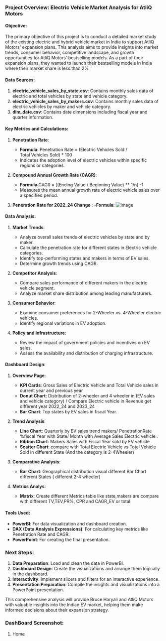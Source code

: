 ### Project Overview: Electric Vehicle Market Analysis for AtliQ Motors

#### Objective:
The primary objective of this project is to conduct a detailed market study of the existing electric and hybrid vehicle market in India to support AtliQ Motors' expansion plans. This analysis aims to provide insights into market trends, consumer behavior, competitive landscape, and growth opportunities for AtliQ Motors' bestselling models. As a part of their expansion plans, they wanted to launch their bestselling models in India where their market share is less than 2%

#### Data Sources:
1. **electric_vehicle_sales_by_state.csv**: Contains monthly sales data of electric and total vehicles by state and vehicle category.
2. **electric_vehicle_sales_by_makers.csv**: Contains monthly sales data of electric vehicles by maker and vehicle category.
3. **dim_date.csv**: Contains date dimensions including fiscal year and quarter information.

#### Key Metrics and Calculations:
1. **Penetration Rate**:
   - **Formula**: Penetration Rate =  (Electric Vehicles Sold / Total Vehicles Sold) * 100
   - Indicates the adoption level of electric vehicles within specific regions or categories.

2. **Compound Annual Growth Rate (CAGR)**:
   - **Formula**:CAGR = [(Ending Value / Beginning Value) ** 1/n] -1
   - Measures the mean annual growth rate of electric vehicle sales over a specified period.
3. **Peneration Rate for 2022_24 Change** :
   -**Formula**: ![image](https://github.com/user-attachments/assets/dd712aac-31e5-4c64-b11a-589231e5d2e8)

#### Data Analysis:
1. **Market Trends**:
   - Analyze overall sales trends of electric vehicles by state and by maker.
   - Calculate the penetration rate for different states in Electric vehicle categories.
   - Identify top-performing states and makers in terms of EV sales.
   - Determine growth trends using CAGR.

2. **Competitor Analysis**:
   - Compare sales performance of different makers in the electric vehicle segment.
   - Analyze market share distribution among leading manufacturers.

3. **Consumer Behavior**:
   - Examine consumer preferences for 2-Wheeler vs. 4-Wheeler electric vehicles.
   - Identify regional variations in EV adoption.

4. **Policy and Infrastructure**:
   - Review the impact of government policies and incentives on EV sales.
   - Assess the availability and distribution of charging infrastructure.

#### Dashboard Design:
1. **Overview Page**:
   - **KPI Cards**: Gross Sales of Electric Vehicle and Total Vehicle sales in current year and previous year
   - **Donut Chart**: Distribution of 2-wheeler and 4 wheeler in (EV sales and vehicle category) / Compare Electric vehicle in Revenue get different year 2022_24 and 2023_24
   - **Bar Chart**: Top states by EV sales in fiscal Year.

2. **Trend Analysis**:
   - **Line Chart**: Quarterly by EV sales trend makers/ PenetrationRate %fiscal Year with State/ Month with Average Sales Electric vehicle .
   - **Ribbon Chart**: Makers Sales with Fiscal Year sold by EV vehicle
   - **Scatter Chart**: compare with Total Electric Vehicle vs Total Vehicle Sold in different State (And the category is 2-4Wheeler)

3. **Comparative Analysis**:
   - **Bar Chart**: Geographical distribution visual different Bar Chart different States ( different 2-4 wheeler)

4. **Metrixs Analys**:
   - **Matrix**: Create different Metrics table like state,makers are compare with different TV,TEV,PR%, CPR and CAGR_EV or total

#### Tools Used:
- **PowerBI**: For data visualization and dashboard creation.
- **DAX (Data Analysis Expressions)**: For calculating key metrics like Penetration Rate and CAGR.
- **PowerPoint**: For creating the final presentation.

### Next Steps:
1. **Data Preparation**: Load and clean the data in PowerBI.
2. **Dashboard Design**: Create the visualizations and arrange them logically in the dashboard.
3. **Interactivity**: Implement slicers and filters for an interactive experience.
4. **Presentation Preparation**: Compile the insights and visualizations into a PowerPoint presentation.

This comprehensive analysis will provide Bruce Haryali and AtliQ Motors with valuable insights into the Indian EV market, helping them make informed decisions about their expansion strategy.

### DashBoard Screenshot:
1. Home
